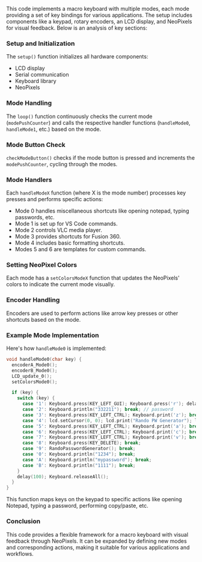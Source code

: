 This code implements a macro keyboard with multiple modes, each mode providing a set of key bindings for various applications. The setup includes components like a keypad, rotary encoders, an LCD display, and NeoPixels for visual feedback. Below is an analysis of key sections:

### Setup and Initialization
The `setup()` function initializes all hardware components:
- LCD display
- Serial communication
- Keyboard library
- NeoPixels

### Mode Handling
The `loop()` function continuously checks the current mode (`modePushCounter`) and calls the respective handler functions (`handleMode0`, `handleMode1`, etc.) based on the mode.

### Mode Button Check
`checkModeButton()` checks if the mode button is pressed and increments the `modePushCounter`, cycling through the modes.

### Mode Handlers
Each `handleModeX` function (where X is the mode number) processes key presses and performs specific actions:
- Mode 0 handles miscellaneous shortcuts like opening notepad, typing passwords, etc.
- Mode 1 is set up for VS Code commands.
- Mode 2 controls VLC media player.
- Mode 3 provides shortcuts for Fusion 360.
- Mode 4 includes basic formatting shortcuts.
- Modes 5 and 6 are templates for custom commands.

### Setting NeoPixel Colors
Each mode has a `setColorsModeX` function that updates the NeoPixels' colors to indicate the current mode visually.

### Encoder Handling
Encoders are used to perform actions like arrow key presses or other shortcuts based on the mode.

### Example Mode Implementation
Here's how `handleMode0` is implemented:
```cpp
void handleMode0(char key) {
  encoderA_Mode0();
  encoderB_Mode0();
  LCD_update_0();
  setColorsMode0();

  if (key) {
    switch (key) {
      case '1': Keyboard.press(KEY_LEFT_GUI); Keyboard.press('r'); delay(150); Keyboard.releaseAll(); delay(150); Keyboard.println("notepad"); break;
      case '2': Keyboard.println("332211"); break; // password
      case '3': Keyboard.press(KEY_LEFT_CTRL); Keyboard.print('z'); break;
      case '4': lcd.setCursor(0, 0); lcd.print("Rando PW Generator"); lcd.setCursor(0, 3); break;
      case '5': Keyboard.press(KEY_LEFT_CTRL); Keyboard.print('a'); break;
      case '6': Keyboard.press(KEY_LEFT_CTRL); Keyboard.print('c'); break;
      case '7': Keyboard.press(KEY_LEFT_CTRL); Keyboard.print('v'); break;
      case '8': Keyboard.press(KEY_DELETE); break;
      case '9': RandoPasswordGenerator(); break;
      case '0': Keyboard.println("1234"); break;
      case 'A': Keyboard.println("mypassword"); break;
      case 'B': Keyboard.println("1111"); break;
    }
    delay(100); Keyboard.releaseAll();
  }
}
```
This function maps keys on the keypad to specific actions like opening Notepad, typing a password, performing copy/paste, etc.

### Conclusion
This code provides a flexible framework for a macro keyboard with visual feedback through NeoPixels. It can be expanded by defining new modes and corresponding actions, making it suitable for various applications and workflows.
